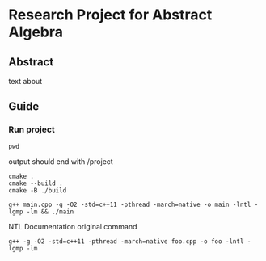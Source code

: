 # Research Project for Abstract Algebra
## Abstract
text about
## Guide
### Run project

	pwd
output should end with /project

	cmake .
	cmake --build .
	cmake -B ./build

	g++ main.cpp -g -O2 -std=c++11 -pthread -march=native -o main -lntl -lgmp -lm && ./main

NTL Documentation original command

	g++ -g -O2 -std=c++11 -pthread -march=native foo.cpp -o foo -lntl -lgmp -lm
